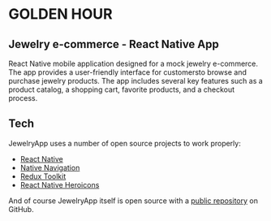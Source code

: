 # GOLDEN HOUR
## Jewelry e-commerce -  React Native App



React Native mobile application designed for a mock jewelry e-commerce. The app provides a user-friendly interface for customersto browse and purchase jewelry products. The app includes several key features such as a product catalog, a shopping cart, favorite products, and a checkout process.

## Tech

JewelryApp uses a number of open source projects to work properly:

- [React Native]
- [Native Navigation]
- [Redux Toolkit]
- [React Native Heroicons]

And of course JewelryApp itself is open source with a [public repository][JewelryApp] on GitHub.

   [React Native]: <https://reactnative.dev/>
   [Native Navigation]: <https://reactnavigation.org/>
   [Redux Toolkit]: <https://redux-toolkit.js.org/>
   [React Native Heroicons]: <https://github.com/ecklf/react-native-heroicons/>
   [JewelryApp]: <https://github.com/zaragozabraham/JewelryApp/>
   [node.js]: <http://nodejs.org>
